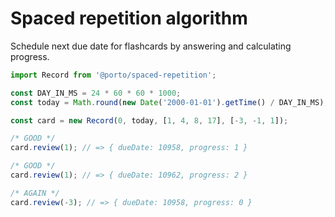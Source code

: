 # Spaced repetition algorithm

Schedule next due date for flashcards by answering and calculating progress.

```javascript
import Record from '@porto/spaced-repetition';

const DAY_IN_MS = 24 * 60 * 60 * 1000;
const today = Math.round(new Date('2000-01-01').getTime() / DAY_IN_MS); // => 10957

const card = new Record(0, today, [1, 4, 8, 17], [-3, -1, 1]);

/* GOOD */
card.review(1); // => { dueDate: 10958, progress: 1 }

/* GOOD */
card.review(1); // => { dueDate: 10962, progress: 2 }

/* AGAIN */
card.review(-3); // => { dueDate: 10958, progress: 0 }
```
